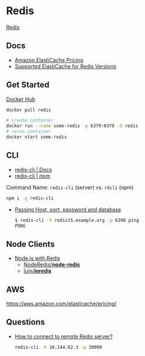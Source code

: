 # Redis

[Redis](https://redis.io/)


## Docs


* [Amazon ElastiCache Pricing](https://aws.amazon.com/elasticache/pricing/)
* [Supported ElastiCache for Redis Versions](https://docs.aws.amazon.com/AmazonElastiCache/latest/red-ug/supported-engine-versions.html#redis-version-6.x)

## Get Started


[Docker Hub](https://hub.docker.com/_/redis/)

```bash
docker pull redis
```

```bash
# create container
docker run --name some-redis -p 6379:6379 -d redis
# rerun container
docker start some-redis
```

## CLI

* [redis-cli | Docs](https://redis.io/topics/rediscli)
* [redis-cli | npm](https://www.npmjs.com/package/redis-cli)

Command Name: `redis-cli` (server) vs. `rdcli` (npm)


```bash
npm i -g redis-cli
```

* [Passing Host, port, password and database](https://redis.io/topics/rediscli#host-port-password-and-database)

    ```bash
    $ redis-cli -h redis15.example.org -p 6390 ping
    PONG
    ```

## Node Clients

* [Node.js with Redis](https://redislabs.com/lp/node-js-redis/)
  * [NodeRedis/**node-redis**](https://github.com/NodeRedis/node-redis)
  * [luin/**ioredis**](https://github.com/luin/ioredis)



## AWS

https://aws.amazon.com/elasticache/pricing/


## Questions

* [How to connect to remote Redis server?](https://stackoverflow.com/q/40678865/1366033)

    ```bash
    redis-cli -h 10.144.62.3 -p 30000
    ```
